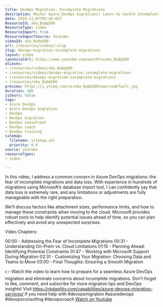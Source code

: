 ```yaml
---
title: DevOps Migration. Incomplete Migrations
description: Master Azure DevOps migrations! Learn to tackle incomplete migrations and data loss fears with expert tips for a seamless transition to the cloud.
date: 2024-11-07T05:45:02Z
ResourceId: x6a_BuQq580
ResourceType: video
ResourceImport: true
ResourceImportSource: Youtube
videoId: x6a_BuQq580
url: /resources/videos/:slug
slug: devops-migration-incomplete-migrations
layout: video
canonicalUrl: https://www.youtube.com/watch?v=x6a_BuQq580
aliases:
- /resources/videos/x6a_BuQq580
- /resources/videos/devops-migration-incomplete-migrations
- /resources/devops-migration-incomplete-migrations
- /resources/x6a_BuQq580
preview: https://i.ytimg.com/vi/x6a_BuQq580/maxresdefault.jpg
duration: 186
isShort: false
tags:
- Azure DevOps
- Azure DevOps migration
- DevOps
- DevOps migration
- DevOps consultant
- DevOps coach
- DevOps training
sitemap:
  filename: sitemap.xml
  priority: 0.4
source: youtube
resourceTypes:
- video

---
```

 In this video, I address a common concern in Azure DevOps migrations: the fear of incomplete migrations and data loss. With experience in hundreds of migrations using Microsoft’s database import tool, I can confidently say that data loss is extremely rare, and any limitations or adjustments are fully manageable with the right preparation.

We’ll discuss factors like attachment sizes, performance limits, and how to manage these constraints when moving to the cloud. Microsoft provides robust tools to help identify potential issues ahead of time, so you can plan effectively and avoid any unexpected surprises.

Video Chapters:

00:00 - Addressing the Fear of Incomplete Migrations
00:31 - Understanding On-Prem vs. Cloud Limitations
01:15 - Planning Ahead: Identifying Potential Constraints
01:47 - Working with Microsoft Support During Migration
02:31 - Customizing Your Migration: Choosing Data and Teams to Move
03:00 - Final Thoughts: Ensuring a Smooth Migration

👉 Watch the video to learn how to prepare for a seamless Azure DevOps migration and eliminate concerns about incomplete migrations. Don’t forget to like, comment, and subscribe for more migration tips and DevOps insights! Visit https://nkdagility.com/capabilities/azure-devops-migration-services/ if you need help with #devopsmigration #azuredevops #devopsconsulting #devopscoach 
 [Watch on Youtube](https://www.youtube.com/watch?v=x6a_BuQq580)
